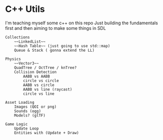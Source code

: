 # C++ Utils

I'm teaching myself some c++ on this repo
Just building the fundamentals first and then 
aiming to make some things in SDL
 
    Collections
        ~~LinkedList~~
        ~~Hash Table~~ (just going to use std::map)
        Queue & Stack ( gonna extend the LL)
    
    Physics
        ~~Vector3~~
        QuadTree / OctTree / knTree?
        Collision Detection
            AABB vs AABB
            circle vs circle
            AABB vs circle
            AABB vs line (raycast)
            circle vs line

    Asset Loading
        Images (QOI or png)
        Sounds (ogg)
        Models? (glTF)

    Game Logic
        Update Loop
        Entities with (Update + Draw)
        
    




    